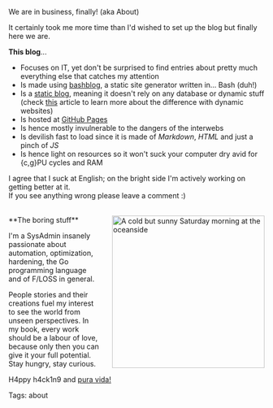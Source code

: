We are in business, finally! (aka About)

It certainly took me more time than I'd wished to set up the blog but finally here we are.

**This blog**...

* Focuses on IT, yet don't be surprised to find entries about pretty much everything else that catches my attention
* Is made using [bashblog](https://github.com/cfenollosa/bashblog "Meet the little giant"), a static site generator written in... Bash (duh!)
* Is a [static blog](https://www.staticgen.com), meaning it doesn't rely on any database or dynamic stuff (check [this](https://davidwalsh.name/introduction-static-site-generators) article to learn more about the difference with dynamic websites)
* Is hosted at [GitHub Pages](https://pages.github.com "GitHub Pages")
* Is hence mostly invulnerable to the dangers of the interwebs
* Is devilish fast to load since it is made of *Markdown*, *HTML* and just a pinch of *JS*
* Is hence light on resources so it won't suck your computer dry avid for {c,g}PU cycles and RAM

I agree that I suck at English; on the bright side I'm actively working on getting better at it.
<br>If you see anything wrong please leave a comment :)

<br>
<img src="https://raw.githubusercontent.com/i90rr/i90rr.github.io/master/resources/img/394089_ds.png" alt="A cold but sunny Saturday morning at the oceanside" title="A cold but sunny Saturday morning at the oceanside" align="right" width="300" height="300" style="margin-left: 25px">
**The boring stuff**

I'm a SysAdmin insanely passionate about automation, optimization, hardening, the Go programming language and of F/LOSS in general.

People stories and their creations fuel my interest to see the world from unseen perspectives. In my book, every work should be a labour of love, because only then you can give it your full potential. Stay hungry, stay curious.

H4ppy h4ck1n9 and [pura vida!](http://bestcostaricantours.com/about/puravida.html)

Tags: about
